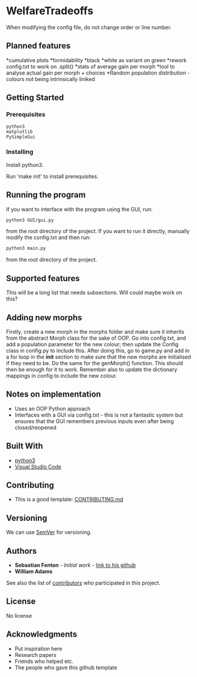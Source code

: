 # WelfareTradeoffs

When modifying the config file, do not change order or line number.

## Planned features

*cumulative plots
*formidability
*black
*white as variant on green
*rework config.txt to work on .split()
*stats of average gain per morph
*tool to analyse actual gain per morph + choices
*Random population distribution - colours not being intrinsically liniked

## Getting Started

### Prerequisites

```
python3
matplotlib
PySimpleGui
```

### Installing

Install python3.

Run 'make init' to install prerequisites.

## Running the program

If you want to interface with the program using the GUI, run:

```bash
python3 GUI/gui.py
```

from the root directory of the project. If you want to run it directly, manually modify the config.txt and then run:

```bash
python3 main.py
```

from the root directory of the project.

## Supported features

This will be a long list that needs subsections. Will could maybe work on this?

## Adding new morphs

Firstly, create a new morph in the morphs folder and make sure it inherits from the abstract Morph class for the sake of OOP. Go into config.txt, and add a population parameter for the new colour; then update the Config class in config.py to include this. 
    After doing this, go to game.py and add in a for loop in the __init__ section to make sure that the new morphs are initialised if 
they need to be. Do the same for the genMorph() function. This should then be enough for it to work. Remember also to update the dictionary mappings in config to include the new colour.

## Notes on implementation

* Uses an OOP Python approach
* Interfaces with a GUI via config.txt - this is not a fantastic system but ensures that the GUI remembers previous inputs even after being closed/reopened

## Built With

* [python3](https://www.python.org/download/releases/3.0/)
* [Visual Studio Code](https://code.visualstudio.com/) 

## Contributing

* This is a good template: [CONTRIBUTING.md](https://gist.github.com/PurpleBooth/b24679402957c63ec426) 

## Versioning

We can use [SemVer](http://semver.org/) for versioning. 

## Authors

* **Sebastian Fenton** - *Initial work* - [link to his github](https://github.com/seb-fenton)
* **William Adams**

See also the list of [contributors](https://github.com/your/project/contributors) who participated in this project.

## License

No license

## Acknowledgments

* Put inspiration here 
* Research papers
* Friends who helped etc.
* The people who gave this github template 